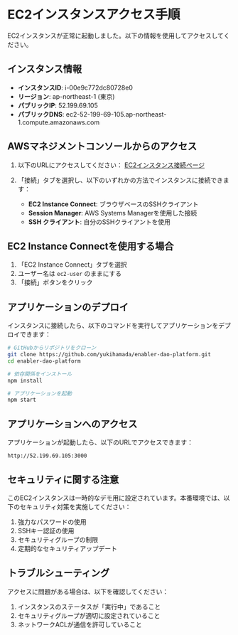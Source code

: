 # EC2インスタンスアクセス手順

EC2インスタンスが正常に起動しました。以下の情報を使用してアクセスしてください。

## インスタンス情報

- **インスタンスID**: i-00e9c772dc80728e0
- **リージョン**: ap-northeast-1 (東京)
- **パブリックIP**: 52.199.69.105
- **パブリックDNS**: ec2-52-199-69-105.ap-northeast-1.compute.amazonaws.com

## AWSマネジメントコンソールからのアクセス

1. 以下のURLにアクセスしてください：
   [EC2インスタンス接続ページ](https://ap-northeast-1.console.aws.amazon.com/ec2/home?region=ap-northeast-1#ConnectToInstance:instanceId=i-00e9c772dc80728e0)

2. 「接続」タブを選択し、以下のいずれかの方法でインスタンスに接続できます：
   - **EC2 Instance Connect**: ブラウザベースのSSHクライアント
   - **Session Manager**: AWS Systems Managerを使用した接続
   - **SSH クライアント**: 自分のSSHクライアントを使用

## EC2 Instance Connectを使用する場合

1. 「EC2 Instance Connect」タブを選択
2. ユーザー名は `ec2-user` のままにする
3. 「接続」ボタンをクリック

## アプリケーションのデプロイ

インスタンスに接続したら、以下のコマンドを実行してアプリケーションをデプロイできます：

```bash
# GitHubからリポジトリをクローン
git clone https://github.com/yukihamada/enabler-dao-platform.git
cd enabler-dao-platform

# 依存関係をインストール
npm install

# アプリケーションを起動
npm start
```

## アプリケーションへのアクセス

アプリケーションが起動したら、以下のURLでアクセスできます：

```
http://52.199.69.105:3000
```

## セキュリティに関する注意

このEC2インスタンスは一時的なデモ用に設定されています。本番環境では、以下のセキュリティ対策を実施してください：

1. 強力なパスワードの使用
2. SSHキー認証の使用
3. セキュリティグループの制限
4. 定期的なセキュリティアップデート

## トラブルシューティング

アクセスに問題がある場合は、以下を確認してください：

1. インスタンスのステータスが「実行中」であること
2. セキュリティグループが適切に設定されていること
3. ネットワークACLが通信を許可していること